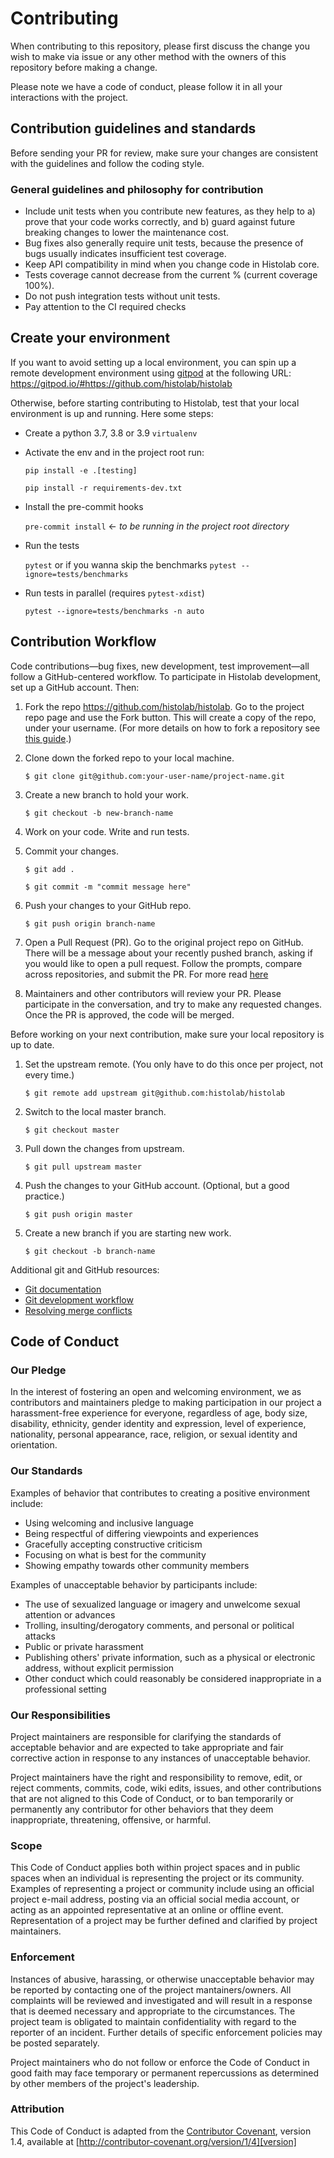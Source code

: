 # Contributing

When contributing to this repository, please first discuss the change you wish to make via issue or any other
method with the owners of this repository before making a change.

Please note we have a code of conduct, please follow it in all your interactions with the project.

## Contribution guidelines and standards
Before sending your PR for review, make sure your changes are consistent with the guidelines and follow the coding
style.

### General guidelines and philosophy for contribution
- Include unit tests when you contribute new features, as they help to a) prove that your code works correctly, and b)
  guard against future breaking changes to lower the maintenance cost.
- Bug fixes also generally require unit tests, because the presence of bugs usually indicates insufficient test
  coverage.
- Keep API compatibility in mind when you change code in Histolab core.
- Tests coverage cannot decrease from the current % (current coverage 100%).
- Do not push integration tests without unit tests.
- Pay attention to the CI required checks

## Create your environment

If you want to avoid setting up a local environment, you can spin up a remote development environment using [gitpod](https://www.gitpod.io) at the following URL: https://gitpod.io/#https://github.com/histolab/histolab

Otherwise, before starting contributing to Histolab, test that your local environment is up and running. Here some steps:

- Create a python 3.7, 3.8 or 3.9 `virtualenv`
- Activate the env and in the project root run:

  `pip install -e .[testing]`

  `pip install -r requirements-dev.txt`

- Install the pre-commit hooks

   `pre-commit install` <- *to be running in the project root directory*

- Run the tests

   `pytest` or if you wanna skip the benchmarks `pytest --ignore=tests/benchmarks`

- Run tests in parallel (requires `pytest-xdist`)

   `pytest --ignore=tests/benchmarks -n auto`


## Contribution Workflow

Code contributions—bug fixes, new development, test improvement—all follow a GitHub-centered workflow. To participate
in Histolab development, set up a GitHub account. Then:

 1. Fork the repo https://github.com/histolab/histolab. Go to the project repo page and use the Fork button. This will
 create a copy of the repo, under your username. (For more details on how to fork a repository see
 [this guide](https://help.github.com/articles/fork-a-repo/).)

 2. Clone down the forked repo to your local machine.

    `$ git clone git@github.com:your-user-name/project-name.git`

 3. Create a new branch to hold your work.

    `$ git checkout -b new-branch-name`

 4. Work on your code. Write and run tests.

 5. Commit your changes.

    `$ git add .`

    `$ git commit -m "commit message here"`

 6. Push your changes to your GitHub repo.

    `$ git push origin branch-name`

 7. Open a Pull Request (PR). Go to the original project repo on GitHub. There will be a message about your recently
    pushed branch, asking if you would like to open a pull request. Follow the prompts, compare across repositories,
    and submit the PR.
    For more read [here](https://help.github.com/en/github/collaborating-with-issues-and-pull-requests/about-pull-requests)

 8. Maintainers and other contributors will review your PR. Please participate in the conversation,
    and try to make any requested changes. Once the PR is approved, the code will be merged.

Before working on your next contribution, make sure your local repository is up to date.

 1. Set the upstream remote. (You only have to do this once per project, not every time.)

    `$ git remote add upstream git@github.com:histolab/histolab`

 2. Switch to the local master branch.

    `$ git checkout master`

 3. Pull down the changes from upstream.

    `$ git pull upstream master`

 4. Push the changes to your GitHub account. (Optional, but a good practice.)

     `$ git push origin master`

 5. Create a new branch if you are starting new work.

    `$ git checkout -b branch-name`

Additional git and GitHub resources:

- [Git documentation](https://git-scm.com/documentation)
- [Git development workflow](https://docs.scipy.org/doc/numpy/dev/gitwash/development_workflow.html)
- [Resolving merge conflicts](https://help.github.com/articles/resolving-a-merge-conflict-using-the-command-line/)

## Code of Conduct

### Our Pledge

In the interest of fostering an open and welcoming environment, we as
contributors and maintainers pledge to making participation in our project a harassment-free experience for everyone,
regardless of age, body size, disability, ethnicity, gender identity and expression, level of experience, nationality,
personal appearance, race, religion, or sexual identity and orientation.

### Our Standards

Examples of behavior that contributes to creating a positive environment
include:

- Using welcoming and inclusive language
- Being respectful of differing viewpoints and experiences
- Gracefully accepting constructive criticism
- Focusing on what is best for the community
- Showing empathy towards other community members

Examples of unacceptable behavior by participants include:

- The use of sexualized language or imagery and unwelcome sexual attention or advances
- Trolling, insulting/derogatory comments, and personal or political attacks
- Public or private harassment
- Publishing others' private information, such as a physical or electronic
  address, without explicit permission
- Other conduct which could reasonably be considered inappropriate in a
  professional setting

### Our Responsibilities

Project maintainers are responsible for clarifying the standards of acceptable
behavior and are expected to take appropriate and fair corrective action in
response to any instances of unacceptable behavior.

Project maintainers have the right and responsibility to remove, edit, or
reject comments, commits, code, wiki edits, issues, and other contributions
that are not aligned to this Code of Conduct, or to ban temporarily or
permanently any contributor for other behaviors that they deem inappropriate,
threatening, offensive, or harmful.

### Scope

This Code of Conduct applies both within project spaces and in public spaces
when an individual is representing the project or its community. Examples of
representing a project or community include using an official project e-mail
address, posting via an official social media account, or acting as an appointed
representative at an online or offline event. Representation of a project may be
further defined and clarified by project maintainers.

### Enforcement

Instances of abusive, harassing, or otherwise unacceptable behavior may be
reported by contacting one of the project mantainers/owners. All
complaints will be reviewed and investigated and will result in a response that
is deemed necessary and appropriate to the circumstances. The project team is
obligated to maintain confidentiality with regard to the reporter of an incident.
Further details of specific enforcement policies may be posted separately.

Project maintainers who do not follow or enforce the Code of Conduct in good
faith may face temporary or permanent repercussions as determined by other
members of the project's leadership.

### Attribution

This Code of Conduct is adapted from the [Contributor Covenant][homepage], version 1.4,
available at [http://contributor-covenant.org/version/1/4][version]

[homepage]: http://contributor-covenant.org
[version]: http://contributor-covenant.org/version/1/4/
